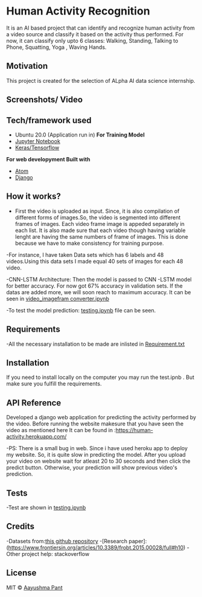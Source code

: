# Human Activity Recognition
It is an AI based project that can identify and recognize human activity from a video source and classify it based
on the activity thus performed. For now, it can classify only upto 6 classes: Walking, Standing, Talking to Phone, Squatting, Yoga , Waving Hands.

## Motivation
This project is created for the selection of ALpha AI data science internship.


## Screenshots/ Video


## Tech/framework used
- Ubuntu 20.0 (Application run in)
<b> For Training Model </b>
- [Jupyter Notebook](https://jupyter.org/install)
- [Keras/Tensorflow](https://keras.io/)

<b> For web developyment Built with </b>
- [Atom](https://atom.io/)
- [Django](https://www.djangoproject.com/)



## How it works?
- First the video is uploaded as input. Since, it is also compilation of different forms of images.So, the video is segmented into different frames of images.       Each video frame image is appeded separately in each list. It is also made sure that each video though having variable lenght are having the same numbers of      frame of images. This is done because we have to make consistency for training purpose. 
 
-For instance, I have taken Data sets which has 6 labels and 48 videos.Using this data sets I made equal 40 sets of images for each 48 video.

-CNN-LSTM Architecture: Then the model is passed to CNN -LSTM model for better accuracy. For now got 67% accuracy in validation sets. If the datas are added more, we will soon reach to maximum accuracy.  It can be seen in [video_imagefram converter.ipynb](https://github.com/Ayushma00/Human_Activity_Recognition/blob/main/video_imageframe%20converter.ipynb)

-To test the model prediction: [testing.ipynb](https://github.com/Ayushma00/Human_Activity_Recognition/blob/main/testing.ipynb) file can be seen.


## Requirements
-All the necessary installation to be made are inlisted in [Requirement.txt](https://github.com/Ayushma00/Human_Activity_Recognition/blob/main/requirements.txt)

## Installation
If you need to install locally on the computer you may run the test.ipnb . But make sure you fulfill the requirements. 

## API Reference
Developed a django web application for predicting the activity performed by the video. Before running the website makesure that you have seen the video as mentioned here It can be found in :https://human-activity.herokuapp.com/

-PS: There is a small bug in web. Since i have used heroku app to deploy my website. So, it is quite slow in predicting the model. After you upload your video on website wait for atleast 20 to 30 seconds and then click the predict button. Otherwise, your  prediction will show previous video's prediction.

## Tests
-Test are shown in [testing.ipynb](https://github.com/Ayushma00/Human_Activity_Recognition/blob/main/testing.ipynb)

## Credits
-Datasets from:[this github repository]( https://github.com/ksuresh21/HUMAN-ACTIVITY-RECOGNITION/tree/master/DATA )
-[Research paper]:(https://www.frontiersin.org/articles/10.3389/frobt.2015.00028/full#h10)
-Other project help: stackoverflow

## License
MIT © [Aayushma Pant](https://github.com/Ayushma00/Human_Activity_Recognition/blob/main/LICENSE)
